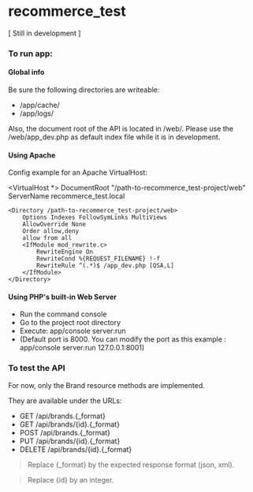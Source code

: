 recommerce_test
===============

[ Still in development ]

### To run app:

#### Global info

Be sure the following directories are writeable:
  - /app/cache/
  - /app/logs/

Also, the document root of the API is located in /web/.
Please use the /web/app_dev.php as default index file while it is in development.

#### Using Apache

Config example for an Apache VirtualHost:

  <VirtualHost *>
    DocumentRoot "/path-to-recommerce_test-project/web"
    ServerName recommerce_test.local

    <Directory /path-to-recommerce_test-project/web>
        Options Indexes FollowSymLinks MultiViews
        AllowOverride None
        Order allow,deny
        allow from all
        <IfModule mod_rewrite.c>
            RewriteEngine On
            RewriteCond %{REQUEST_FILENAME} !-f
            RewriteRule ^(.*)$ /app_dev.php [QSA,L]
        </IfModule>
    </Directory>
  </VirtualHost>

#### Using PHP's built-in Web Server

  - Run the command console
  - Go to the project root directory
  - Execute: app/console server:run
  - (Default port is 8000. You can modify the port as this example : app/console server:run 127.0.0.1:8001)
  
### To test the API

For now, only the Brand resource methods are implemented.

They are available under the URLs:

  - GET /api/brands.{_format}
  - GET /api/brands/{id}.{_format}
  - POST /api/brands.{_format}
  - PUT /api/brands/{id}.{_format}
  - DELETE /api/brands/{id}.{_format}

> Replace {_format} by the expected response format (json, xml).

> Replace {id} by an integer.